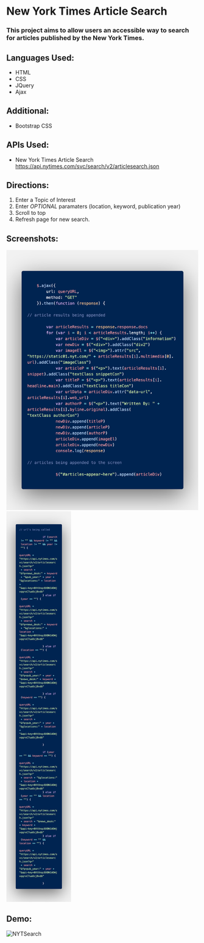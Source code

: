 # New York Times Article Search

### This project aims to allow users an accessible way to search for articles published by the New York Times. 

## Languages Used:
* HTML
* CSS
* JQuery
* Ajax

## Additional:
* Bootstrap CSS

## APIs Used:
* New York Times Article Search https://api.nytimes.com/svc/search/v2/articlesearch.json

## Directions:
1. Enter a Topic of Interest
2. Enter *OPTIONAL* paramaters (location, keyword, publication year)
3. Scroll to top 
4. Refresh page for new search. 

## Screenshots:

![AJAX call to API](images/code.png)
![If/Else statements for input fields](images/code3.png)

## Demo: 

![NYTSearch](https://user-images.githubusercontent.com/66695379/91615571-e281c680-e951-11ea-89e1-be35c4b5bb5e.gif)











